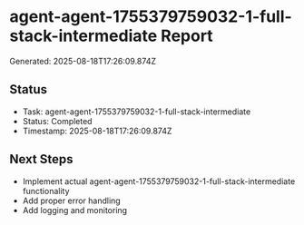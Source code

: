 # agent-agent-1755379759032-1-full-stack-intermediate Report

Generated: 2025-08-18T17:26:09.874Z

## Status
- Task: agent-agent-1755379759032-1-full-stack-intermediate
- Status: Completed
- Timestamp: 2025-08-18T17:26:09.874Z

## Next Steps
- Implement actual agent-agent-1755379759032-1-full-stack-intermediate functionality
- Add proper error handling
- Add logging and monitoring

